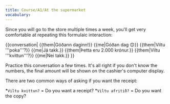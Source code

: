 ```yaml
---
title: Course/A1/At the supermarket
vocabulary:
---
```


Since you will go to the store multiple times a week, you'll get very comfortable at repeating this formulaic interaction:

{{conversation|
{{them|Góðann daginn!}}
{{me|Góðan dag 😊}}
{{them|Viltu '''poka'''?}}
{{me|Já takk.}}
{{them|Þetta eru 2.000 krónur.}}
{{them|Viltu '''kvittun'''?}}
{{me|Nei takk.}}
}}

Practice this conversation a few times. It's all right if you don't know the numbers, the final amount will be shown on the cashier's computer display.

There are two common ways of asking if you want the receipt:

*`Viltu kvittun?` = Do you want a receipt?
*`Viltu afritið?` = Do you want the copy?
